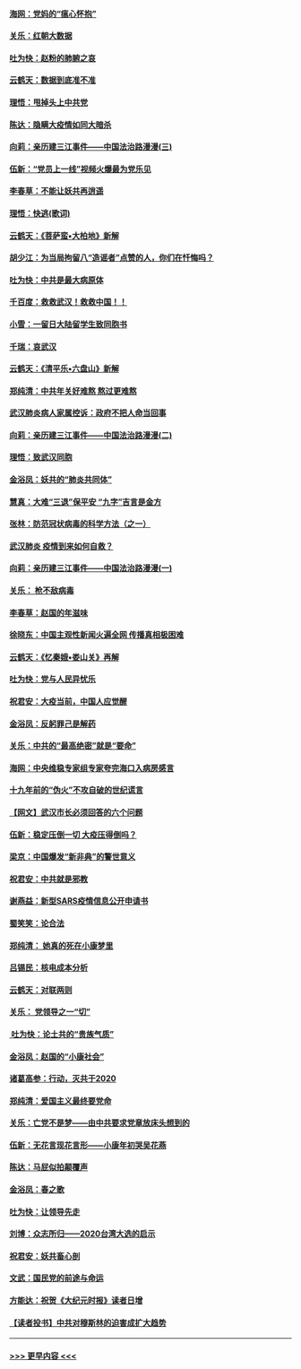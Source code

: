 #### [海网：党妈的“瘟心怀抱”](../pages/nsc993/n11840740.md?t=02040255) 
#### [关乐：红朝大数据](../pages/nsc993/n11840675.md?t=02040255) 
#### [吐为快：赵粉的肺腑之哀](../pages/nsc993/n11840618.md?t=02040255) 
#### [云鹤天：数据到底准不准](../pages/nsc993/n11840325.md?t=02040255) 
#### [理悟：甩掉头上中共党](../pages/nsc993/n11838826.md?t=02040255) 
#### [陈达：隐瞒大疫情如同大暗杀](../pages/nsc993/n11838771.md?t=02040255) 
#### [向莉：亲历建三江事件——中国法治路漫漫(三)](../pages/nsc993/n11831825.md?t=02040255) 
#### [伍新：“党员上一线”视频火爆最为党乐见](../pages/nsc993/n11838200.md?t=02040255) 
#### [李春草：不能让妖共再逍遥](../pages/nsc993/n11838102.md?t=02040255) 
#### [理悟：快逃(歌词)](../pages/nsc993/n11838083.md?t=02040255) 
#### [云鹤天：《菩萨蛮▪大柏地》新解](../pages/nsc993/n11838059.md?t=02040255) 
#### [胡少江：为当局拘留八“造谣者”点赞的人，你们在忏悔吗？](../pages/nsc993/n11836801.md?t=02040255) 
#### [吐为快：中共是最大病原体](../pages/nsc993/n11836748.md?t=02040255) 
#### [千百度：救救武汉！救救中国！！](../pages/nsc993/n11836145.md?t=02040255) 
#### [小雪：一留日大陆留学生致同胞书](../pages/nsc993/n11834624.md?t=02040255) 
#### [千瑞：哀武汉](../pages/nsc993/n11833647.md?t=02040255) 
#### [云鹤天：《清平乐▪六盘山》新解](../pages/nsc993/n11833611.md?t=02040255) 
#### [郑纯清：中共年关好难熬 熬过更难熬](../pages/nsc993/n11833489.md?t=02040255) 
#### [武汉肺炎病人家属控诉：政府不把人命当回事](../pages/nsc993/n11833205.md?t=02040255) 
#### [向莉：亲历建三江事件——中国法治路漫漫(二)](../pages/nsc993/n11829102.md?t=02040255) 
#### [理悟：致武汉同胞](../pages/nsc993/n11831522.md?t=02040255) 
#### [金浴凤：妖共的“肺炎共同体”](../pages/nsc993/n11829448.md?t=02040255) 
#### [慧真：大难“三退”保平安 “九字”吉言是金方](../pages/nsc993/n11829501.md?t=02040255) 
#### [张林：防范冠状病毒的科学方法（之一）](../pages/nsc993/n11828618.md?t=02040255) 
#### [武汉肺炎 疫情到来如何自救？](../pages/nsc993/n11827632.md?t=02040255) 
#### [向莉：亲历建三江事件——中国法治路漫漫(一)](../pages/nsc993/n11827190.md?t=02040255) 
#### [关乐： 枪不敌病毒](../pages/nsc993/n11826746.md?t=02040255) 
#### [李春草：赵国的年滋味](../pages/nsc993/n11826321.md?t=02040255) 
#### [徐晓东：中国主观性新闻火遍全网 传播真相极困难](../pages/nsc993/n11826508.md?t=02040255) 
#### [云鹤天：《忆秦娥▪娄山关》再解](../pages/nsc993/n11824682.md?t=02040255) 
#### [吐为快：党与人民异忧乐](../pages/nsc993/n11824660.md?t=02040255) 
#### [祝君安：大疫当前，中国人应觉醒](../pages/nsc993/n11821946.md?t=02040255) 
#### [金浴凤：反躬罪己是解药](../pages/nsc993/n11820280.md?t=02040255) 
#### [关乐：中共的“最高绝密”就是“要命”](../pages/nsc993/n11816946.md?t=02040255) 
#### [海网：中央维稳专家组专家夸完海口入病房感言](../pages/nsc993/n11815138.md?t=02040255) 
#### [十九年前的“伪火”不攻自破的世纪谎言](../pages/nsc993/n11813238.md?t=02040255) 
#### [【网文】武汉市长必须回答的六个问题](../pages/nsc993/n11813848.md?t=02040255) 
#### [伍新：稳定压倒一切 大疫压得倒吗？](../pages/nsc993/n11812634.md?t=02040255) 
#### [梁京：中国爆发“新非典”的警世意义](../pages/nsc993/n11812554.md?t=02040255) 
#### [祝君安：中共就是邪教](../pages/nsc993/n11812431.md?t=02040255) 
#### [谢燕益：新型SARS疫情信息公开申请书](../pages/nsc993/n11808840.md?t=02040255) 
#### [蜀笑笑：论合法](../pages/nsc993/n11808064.md?t=02040255) 
#### [郑纯清： 她真的死在小康梦里](../pages/nsc993/n11806623.md?t=02040255) 
#### [吕锡民：核电成本分析](../pages/nsc993/n11806284.md?t=02040255) 
#### [云鹤天：对联两则](../pages/nsc993/n11805957.md?t=02040255) 
#### [关乐： 党领导之一“切”](../pages/nsc993/n11804505.md?t=02040255) 
#### [ 吐为快：论土共的“贵族气质”](../pages/nsc993/n11804490.md?t=02040255) 
#### [金浴凤：赵国的“小康社会”](../pages/nsc993/n11804452.md?t=02040255) 
#### [诸葛高参：行动，灭共于2020](../pages/nsc993/n11804120.md?t=02040255) 
#### [郑纯清：爱国主义最终要党命](../pages/nsc993/n11802197.md?t=02040255) 
#### [关乐：亡党不是梦——由中共要求党章放床头想到的](../pages/nsc993/n11802156.md?t=02040255) 
#### [伍新：无花言现花言形——小康年初哭吴花燕](../pages/nsc993/n11800044.md?t=02040255) 
#### [陈达：马屁似拍颠覆声](../pages/nsc993/n11800010.md?t=02040255) 
#### [金浴凤：春之歌](../pages/nsc993/n11797687.md?t=02040255) 
#### [吐为快：让领导先走](../pages/nsc993/n11797512.md?t=02040255) 
#### [刘博：众志所归——2020台湾大选的启示](../pages/nsc993/n11796878.md?t=02040255) 
#### [祝君安：妖共畜心剖](../pages/nsc993/n11794273.md?t=02040255) 
#### [文武：国民党的前途与命运](../pages/nsc993/n11794198.md?t=02040255) 
#### [方能达：祝贺《大纪元时报》读者日增](../pages/nsc993/n11793807.md?t=02040255) 
#### [【读者投书】中共对穆斯林的迫害成扩大趋势](../pages/nsc993/n11791371.md?t=02040255) 

----
#### [ >>> 更早内容 <<< ](../indexes/nsc993-earlier.md)
